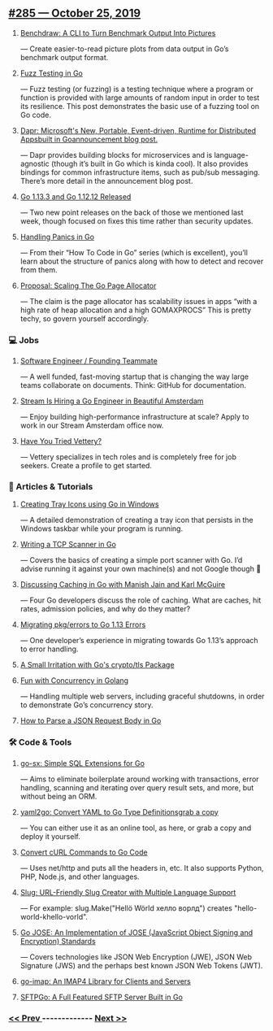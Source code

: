 ## [#285 — October 25, 2019](https://golangweekly.com/issues/285)

1. [Benchdraw: A CLI to Turn Benchmark Output Into Pictures](https://golangweekly.com/link/78992/web)

     — Create easier-to-read picture plots from data output in Go’s benchmark output format.
1. [Fuzz Testing in Go](https://golangweekly.com/link/79025/web)

     — Fuzz testing (or fuzzing) is a testing technique where a program or function is provided with large amounts of random input in order to test its resilience. This post demonstrates the basic use of a fuzzing tool on Go code.
1. [Dapr: Microsoft's New, Portable, Event-driven, Runtime for Distributed Appsbuilt in Goannouncement blog post.](https://golangweekly.com/link/78995/web)

     — Dapr provides building blocks for microservices and is language-agnostic (though it’s built in Go which is kinda cool). It also provides bindings for common infrastructure items, such as pub/sub messaging. There’s more detail in the announcement blog post.
1. [Go 1.13.3 and Go 1.12.12 Released](https://golangweekly.com/link/78998/web)

     — Two new point releases on the back of those we mentioned last week, though focused on fixes this time rather than security updates.
1. [Handling Panics in Go](https://golangweekly.com/link/78999/web)

     — From their “How To Code in Go” series (which is excellent), you’ll learn about the structure of panics along with how to detect and recover from them.
1. [Proposal: Scaling The Go Page Allocator](https://golangweekly.com/link/78993/web)

     — The claim is the page allocator has scalability issues in apps “with a high rate of heap allocation and a high GOMAXPROCS” This is pretty techy, so govern yourself accordingly.
### 💻 Jobs

1. [Software Engineer / Founding Teammate](https://golangweekly.com/link/79000/web)

     — A well funded, fast-moving startup that is changing the way large teams collaborate on documents. Think: GitHub for documentation.
1. [Stream Is Hiring a Go Engineer in Beautiful Amsterdam](https://golangweekly.com/link/79001/web)

     — Enjoy building high-performance infrastructure at scale? Apply to work in our Stream Amsterdam office now.

1. [Have You Tried Vettery?](https://golangweekly.com/link/79002/web)

     — Vettery specializes in tech roles and is completely free for job seekers. Create a profile to get started.
### 📘 Articles & Tutorials

1. [Creating Tray Icons using Go in Windows](https://golangweekly.com/link/79003/web)

     — A detailed demonstration of creating a tray icon that persists in the Windows taskbar while your program is running.
1. [Writing a TCP Scanner in Go](https://golangweekly.com/link/79004/web)

     — Covers the basics of creating a simple port scanner with Go. I’d advise running it against your own machine(s) and not Google though 😬
1. [Discussing Caching in Go with Manish Jain and Karl McGuire](https://golangweekly.com/link/79006/web)

     — Four Go developers discuss the role of caching. What are caches, hit rates, admission policies, and why do they matter?
1. [Migrating pkg/errors to Go 1.13 Errors](https://golangweekly.com/link/79007/web)

     — One developer’s experience in migrating towards Go 1.13’s approach to error handling.
1. [A Small Irritation with Go's crypto/tls Package](https://golangweekly.com/link/79008/web)

1. [Fun with Concurrency in Golang](https://golangweekly.com/link/79009/web)

     — Handling multiple web servers, including graceful shutdowns, in order to demonstrate Go’s concurrency story.
1. [How to Parse a JSON Request Body in Go](https://golangweekly.com/link/79010/web)

### 🛠 Code & Tools

1. [go-sx: Simple SQL Extensions for Go](https://golangweekly.com/link/79011/web)

     — Aims to eliminate boilerplate around working with transactions, error handling, scanning and iterating over query result sets, and more, but without being an ORM.
1. [yaml2go: Convert YAML to Go Type Definitionsgrab a copy](https://golangweekly.com/link/79012/web)

     — You can either use it as an online tool, as here, or grab a copy and deploy it yourself.
1. [Convert cURL Commands to Go Code](https://golangweekly.com/link/79014/web)

     — Uses net/http and puts all the headers in, etc. It also supports Python, PHP, Node.js, and other languages.
1. [Slug: URL-Friendly Slug Creator with Multiple Language Support](https://golangweekly.com/link/79016/web)

     — For example: slug.Make("Hellö Wörld хелло ворлд") creates "hello-world-khello-vorld".
1. [Go JOSE: An Implementation of JOSE (JavaScript Object Signing and Encryption) Standards](https://golangweekly.com/link/79017/web)

     — Covers technologies like JSON Web Encryption (JWE), JSON Web Signature (JWS) and the perhaps best known JSON Web Tokens (JWT).
1. [go-imap: An IMAP4 Library for Clients and Servers](https://golangweekly.com/link/79018/web)

1. [SFTPGo: A Full Featured SFTP Server Built in Go](https://golangweekly.com/link/79019/web)


### [ << Prev ](golangweekly-284.md) ------------- [ Next >> ](golangweekly-286.md)